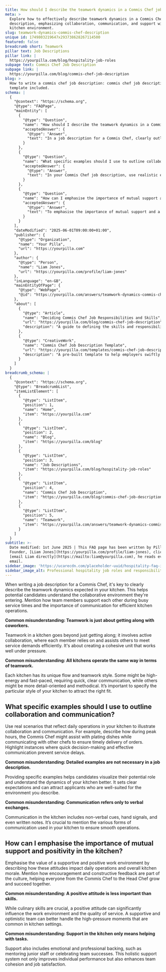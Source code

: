 ```yaml
---
title: How should I describe the teamwork dynamics in a Commis Chef job description?
meta: >
  Explore how to effectively describe teamwork dynamics in a Commis Chef job
  description, emphasizing collaboration, communication, and support within the
  kitchen environment.
slug: teamwork-dynamics-commis-chef-description
unique id: 1749803219647x293738628267114500
featured: false
breadcrumb short: Teamwork
pillar text: Job Descriptions
pillar link: |
  https://yourpilla.com/blog/hospitality-job-roles
subpage text: Commis Chef Job Description
subpage link: |
  https://yourpilla.com/blog/commis-chef-job-description
blog: >
  How to write a commis chef job description: commis chef job description
  template included.
schema: |
  {
    "@context": "https://schema.org",
    "@type": "FAQPage",
    "mainEntity": [
      {
        "@type": "Question",
        "name": "How should I describe the teamwork dynamics in a Commis Chef job description?",
        "acceptedAnswer": {
          "@type": "Answer",
          "text": "In a job description for a Commis Chef, clearly outline the expected teamwork dynamics within your kitchen. Highlight how team members must support each other, especially during peak service times, and the critical role of communication in ensuring efficient operations. Emphasise that teamwork involves more than just getting along; it requires active collaboration and a good understanding of the kitchen's distinctive flow and teamwork style."
        }
      },
      {
        "@type": "Question",
        "name": "What specific examples should I use to outline collaboration and communication in a Commis Chef job description?",
        "acceptedAnswer": {
          "@type": "Answer",
          "text": "In your Commis Chef job description, use realistic examples from your kitchen's daily operations to illustrate effective collaboration and communication. Describe scenarios where Commis Chefs might assist with plating during busy periods while coordinating with other chefs to ensure timely service. Include examples that depict quick decision-making and the various forms of communication used, such as verbal, non-verbal cues, and written notes."
        }
      },
      {
        "@type": "Question",
        "name": "How can I emphasise the importance of mutual support and positivity in the kitchen?",
        "acceptedAnswer": {
          "@type": "Answer",
          "text": "To emphasise the importance of mutual support and a positive work environment in your kitchen, describe how these attitudes affect daily operations and overall morale. Mention the role of encouragement and constructive feedback in fostering a culture where everyone, from the Commis Chef to the Head Chef, can grow and succeed. Support should be viewed as both task-related and emotional, enhancing overall team cohesion and job satisfaction."
        }
      }
    ],
    "dateModified": "2025-06-01T09:00:00+01:00",
    "publisher": {
      "@type": "Organization",
      "name": "Your Pilla",
      "url": "https://yourpilla.com"
    },
    "author": {
      "@type": "Person",
      "name": "Liam Jones",
      "url": "https://yourpilla.com/profile/liam-jones"
    },
    "inLanguage": "en-GB",
    "mainEntityOfPage": {
      "@type": "WebPage",
      "@id": "https://yourpilla.com/answers/teamwork-dynamics-commis-chef-description"
    },
    "about": [
      {
        "@type": "Article",
        "name": "Deciding Commis Chef Job Responsibilities and Skills",
        "url": "https://yourpilla.com/blog/commis-chef-job-description",
        "description": "A guide to defining the skills and responsibilities required for a Commis Chef, helping employers to create comprehensive and attractive job descriptions."
      },
      {
        "@type": "CreativeWork",
        "name": "Commis Chef Job Description Template",
        "url": "https://yourpilla.com/templates/commis-chef-job-description",
        "description": "A pre-built template to help employers swiftly create detailed and effective job descriptions for Commis Chef positions."
      }
    ]
  }
breadcrumb_schema: |
  {
    "@context": "https://schema.org",
    "@type": "BreadcrumbList",
    "itemListElement": [
      {
        "@type": "ListItem",
        "position": 1,
        "name": "Home",
        "item": "https://yourpilla.com"
      },
      {
        "@type": "ListItem",
        "position": 2,
        "name": "Blog",
        "item": "https://yourpilla.com/blog"
      },
      {
        "@type": "ListItem",
        "position": 3,
        "name": "Job Descriptions",
        "item": "https://yourpilla.com/blog/hospitality-job-roles"
      },
      {
        "@type": "ListItem",
        "position": 4,
        "name": "Commis Chef Job Description",
        "item": "https://yourpilla.com/blog/commis-chef-job-description"
      },
      {
        "@type": "ListItem",
        "position": 5,
        "name": "Teamwork",
        "item": "https://yourpilla.com/answers/teamwork-dynamics-commis-chef-description"
      }
    ]
  }
subtitle: >-
  Date modified: 1st June 2025 | This FAQ page has been written by Pilla
  Founder, [Liam Jones](https://yourpilla.com/profile/liam-jones), click to
  [email Liam directly](https://mailto:liam@yourpilla.com), he reads every
  email.
sidebar_image: 'https://ucarecdn.com/placeholder-uuid/hospitality-faq-image.jpg'
sidebar_image_alt: Professional hospitality job roles and responsibilities
---
```

When writing a job description for a Commis Chef, it's key to clearly describe the teamwork dynamics expected in your kitchen. This helps potential candidates understand the collaborative environment they're entering. Mention how team members support each other during busy service times and the importance of communication for efficient kitchen operations.

**Common misunderstanding: Teamwork is just about getting along with coworkers.**

Teamwork in a kitchen goes beyond just getting along; it involves active collaboration, where each member relies on and assists others to meet service demands efficiently. It's about creating a cohesive unit that works well under pressure.

**Common misunderstanding: All kitchens operate the same way in terms of teamwork.**

Each kitchen has its unique flow and teamwork style. Some might be high-energy and fast-paced, requiring quick, clear communication, while others might be more detail-oriented and methodical. It’s important to specify the particular style of your kitchen to attract the right fit.

## What specific examples should I use to outline collaboration and communication?

Use real scenarios that reflect daily operations in your kitchen to illustrate collaboration and communication. For example, describe how during peak hours, the Commis Chef might assist with plating dishes while communicating with other chefs to ensure timely delivery of orders. Highlight instances where quick decision-making and effective communication prevent service delays.

**Common misunderstanding: Detailed examples are not necessary in a job description.**

Providing specific examples helps candidates visualize their potential role and understand the dynamics of your kitchen better. It sets clear expectations and can attract applicants who are well-suited for the environment you describe.

**Common misunderstanding: Communication refers only to verbal exchanges.**

Communication in the kitchen includes non-verbal cues, hand signals, and even written notes. It’s crucial to mention the various forms of communication used in your kitchen to ensure smooth operations.

## How can I emphasise the importance of mutual support and positivity in the kitchen?

Emphasise the value of a supportive and positive work environment by describing how these attitudes impact daily operations and overall kitchen morale. Mention how encouragement and constructive feedback are part of the culture, helping everyone from the Commis Chef to the Head Chef grow and succeed together.

**Common misunderstanding: A positive attitude is less important than skills.**

While culinary skills are crucial, a positive attitude can significantly influence the work environment and the quality of service. A supportive and optimistic team can better handle the high-pressure moments that are common in kitchen settings.

**Common misunderstanding: Support in the kitchen only means helping with tasks.**

Support also includes emotional and professional backing, such as mentoring junior staff or celebrating team successes. This holistic support system not only improves individual performance but also enhances team cohesion and job satisfaction.
